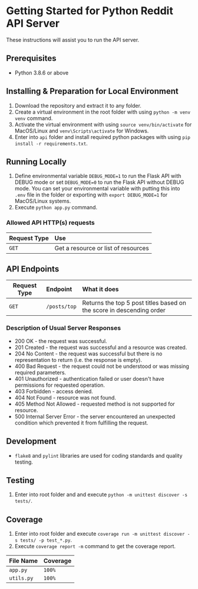 # Getting Started for Python Reddit API Server

These instructions will assist you to run the API server.

## Prerequisites

* Python 3.8.6 or above

## Installing & Preparation for Local Environment

1. Download the repository and extract it to any folder.
2. Create a virtual environment in the root folder with using ``python -m venv venv`` command.
3. Activate the virtual environment with using ``source venv/bin/activate`` for MacOS/Linux and ``venv\Scripts\activate`` for Windows.
4. Enter into ``api`` folder and install required python packages with using ``pip install -r requirements.txt``.

## Running Locally

1. Define environmental variable ``DEBUG_MODE=1`` to run the Flask API with DEBUG mode or set ``DEBUG_MODE=0`` to run the Flask API without DEBUG mode. You can set your environmental variable with putting this into ``.env`` file in the folder or exporting with ``export DEBUG_MODE=1`` for MacOS/Linux systems.
2. Execute ``python app.py`` command.

### Allowed API HTTP(s) requests

| Request Type | Use                                 |
| ------------ |:----------------------------------- |
| ``GET``      | Get a resource or list of resources |

## API Endpoints

| Request Type      | Endpoint                    | What it does                                                          |
| ----------------- |:--------------------------- |:--------------------------------------------------------------------- |
| ``GET``           | ``/posts/top``              | Returns the top 5 post titles based on the score in descending order  |

### Description of Usual Server Responses

*   200 OK - the request was successful.
*   201 Created - the request was successful and a resource was created.
*   204 No Content - the request was successful but there is no representation to return (i.e. the response is empty).
*   400 Bad Request - the request could not be understood or was missing required parameters.
*   401 Unauthorized - authentication failed or user doesn't have permissions for requested operation.
*   403 Forbidden - access denied.
*   404 Not Found - resource was not found.
*   405 Method Not Allowed - requested method is not supported for resource.
*   500 Internal Server Error - the server encountered an unexpected condition which prevented it from fulfilling the request.

## Development

* ``flake8`` and ``pylint`` libraries are used for coding standards and quality testing.

## Testing
1. Enter into root folder and and execute ``python -m unittest discover -s tests/``.

## Coverage

1. Enter into root folder and execute ``coverage run -m unittest discover -s tests/ -p test_*.py``.
2. Execute ``coverage report -m`` command to get the coverage report.

| File Name              | Coverage                       |
| ---------------------- |:------------------------------ |
| ``app.py``             | ``100%``                       |
| ``utils.py``           | ``100%``                       |
